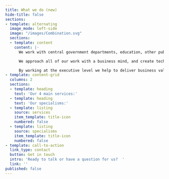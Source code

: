 ```yaml
---
title: What we do (new)
hide-title: false
sections:
- template: alternating
  image_mode: left-side
  image: "/images/Combination.svg"
  sections:
  - template: content
    content: |-
      We work with central government departments, education, other public sector organisations and private companies, to help them make better use of their data.

      We approach all of our work with a business mind, and create technology solutions that support users needs and drive efficiency.

      By working at the executive level we help to deliver business value to our clients by helping them to harness their data more effectively.
- template: content-grid
  columns: 2
  sections:
  - template: heading
    text: 'Our 4 main services:'
  - template: heading
    text: 'Our specialisms:'
  - template: listing
    source: services
    item_template: title-icon
    numbered: false
  - template: listing
    source: specialisms
    item_template: title-icon
    numbered: false
- template: call-to-action
  link_type: contact
  button: Get in touch
  intro: 'Ready to talk or have a question for us?  '
  link: ''
published: false
---
```

